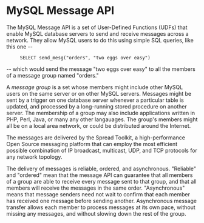 # MySQL Message API #

The MySQL Message API is a set of User-Defined Functions (UDFs) that
enable MySQL database servers to send and receive messages across a
network.  They allow MySQL users to do this using simple SQL queries,
like this one --

```
     SELECT send_mesg("orders", "two eggs over easy") 
```

-- which would send the message "two eggs over easy" to all the members of a
message group named "orders."

A _message group_ is a set whose members might include other MySQL
users on the same server or on other MySQL servers.  Messages might be sent
by a trigger on one database server whenever a particular table is
updated, and processed by a long-running stored procedure on another server.
The membership of a group may also include applications written in PHP, Perl,
Java, or many any other langauages.  The group's members might all be on a
local area network, or could be distributed around the Internet.

The messages are delivered by the Spread Toolkit, a high-performance Open Source
messaging platform that can employ the most efficient possible combination of
IP broadcast, multicast, UDP, and TCP protocols for any network topology.

The delivery of messages is reliable, ordered, and asynchronous.
"Reliable" and "ordered" mean that the message API can guarantee that all
members of a group are able to receive every message sent to that group,
and that all members will receive the messages in the same order.
"Asynchronous" means that message senders need not wait to confirm that each
member has received one message before sending another.  Asynchronous message
transfer allows each member to process messages at its own pace, without missing
any messages, and without slowing down the rest of the group.